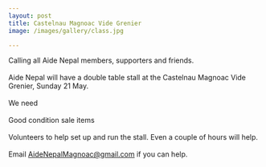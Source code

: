 ```yaml
---
layout: post
title: Castelnau Magnoac Vide Grenier
image: /images/gallery/class.jpg

---
```


Calling all Aide Nepal members, supporters and friends.<br>
<br>
Aide Nepal will have a double table stall at the Castelnau Magnoac Vide Grenier, Sunday 21 May.<br>
<br>
We need <br>
<br>
Good condition sale items<br>
<br>
Volunteers to help set up and run the stall. Even a couple of hours will help.<br>
<br>
Email [AideNepalMagnoac@gmail.com](mailto:aidenepalmagnoac@gmail.com) if you can help.
